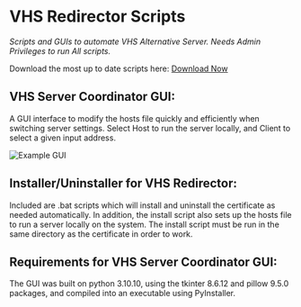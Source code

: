 # VHS Redirector Scripts
_Scripts and GUIs to automate VHS Alternative Server. Needs Admin Privileges to run All scripts._

Download the most up to date scripts here: [Download Now](https://github.com/SkelXton/VHS-Redirector-Scripts/releases/download/v1.1/VHS_Server_Coordinator.exe)

**VHS Server Coordinator GUI:**
-------------------------------
A GUI interface to modify the hosts file quickly and efficiently when switching server settings. Select Host to run the server locally, and Client to select a given input address. 

![Example GUI](https://github.com/SkelXton/VHS-Redirector-Scripts/assets/57548041/96478f3e-1c4b-48bc-a95b-fda5e5fcca94)


**Installer/Uninstaller for VHS Redirector:**
-------------------------------
Included are .bat scripts which will install and uninstall the certificate as needed automatically. In addition, the install script also sets up the hosts file to run a server locally on the system.
The install script must be run in the same directory as the certificate in order to work.

**Requirements for VHS Server Coordinator GUI:**
-------------------------------
The GUI was built on python 3.10.10, using the tkinter 8.6.12 and pillow 9.5.0 packages, and compiled into an executable using PyInstaller.
